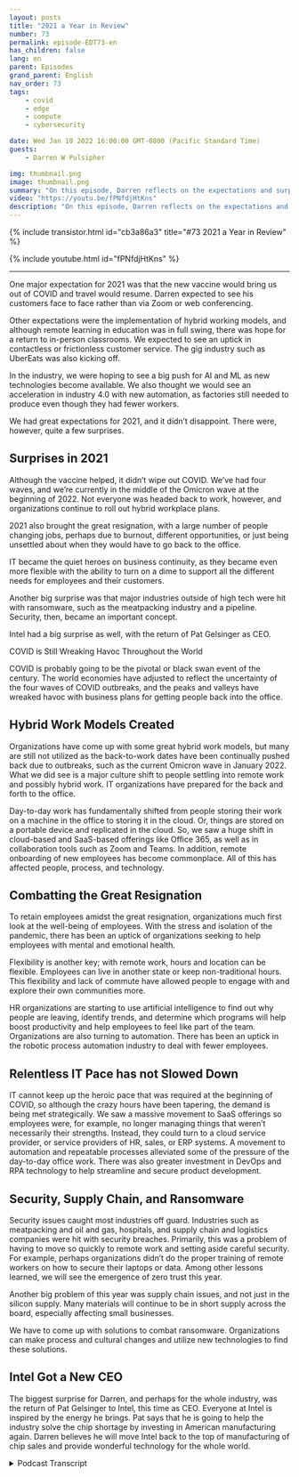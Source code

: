 ```yaml
---
layout: posts
title: "2021 a Year in Review"
number: 73
permalink: episode-EDT73-en
has_children: false
lang: en
parent: Episodes
grand_parent: English
nav_order: 73
tags:
    - covid
    - edge
    - compute
    - cybersecurity

date: Wed Jan 19 2022 16:00:00 GMT-0800 (Pacific Standard Time)
guests:
    - Darren W Pulsipher

img: thumbnail.png
image: thumbnail.png
summary: "On this episode, Darren reflects on the expectations and surprises of 2021"
video: "https://youtu.be/fPNfdjHtKns"
description: "On this episode, Darren reflects on the expectations and surprises of 2021"
---
```


<div>
{% include transistor.html id="cb3a86a3" title="#73 2021 a Year in Review" %}

{% include youtube.html id="fPNfdjHtKns" %}
</div>

---

One major expectation for 2021 was that the new vaccine would bring us out of COVID and travel would resume. Darren expected to see his customers face to face rather than via Zoom or web conferencing.

Other expectations were the implementation of hybrid working models, and although remote learning in education was in full swing, there was hope for a return to in-person classrooms. We expected to see an uptick in contactless or frictionless customer service. The gig industry such as UberEats was also kicking off.

In the industry, we were hoping to see a big push for AI and ML as new technologies become available. We also thought we would see an acceleration in industry 4.0 with new automation, as factories still needed to produce even though they had fewer workers.

We had great expectations for 2021, and it didn’t disappoint. There were, however, quite a few surprises.

## Surprises in 2021

Although the vaccine helped, it didn’t wipe out COVID. We’ve had four waves, and we’re currently in the middle of the Omicron wave at the beginning of 2022. Not everyone was headed back to work, however, and organizations continue to roll out hybrid workplace plans.

2021 also brought the great resignation, with a large number of people changing jobs, perhaps due to burnout, different opportunities, or just being unsettled about when they would have to go back to the office.

IT became the quiet heroes on business continuity, as they became even more flexible with the ability to turn on a dime to support all the different needs for employees and their customers.

Another big surprise was that major industries outside of high tech were hit with ransomware, such as the meatpacking industry and a pipeline. Security, then, became an important concept.

Intel had a big surprise as well, with the return of Pat Gelsinger as CEO.

COVID is Still Wreaking Havoc Throughout the World  

COVID is probably going to be the pivotal or black swan event of the century. The world economies have adjusted to reflect the uncertainty of the four waves of COVID outbreaks, and the peaks and valleys have wreaked havoc with business plans for getting people back into the office.

## Hybrid Work Models Created

Organizations have come up with some great hybrid work models, but many are still not utilized as the back-to-work dates have been continually pushed back due to outbreaks, such as the current Omicron wave in January 2022.  What we did see is a major culture shift to people settling into remote work and possibly hybrid work. IT organizations have prepared for the back and forth to the office.

Day-to-day work has fundamentally shifted from people storing their work on a machine in the office to storing it in the cloud. Or, things are stored on a portable device and replicated in the cloud. So, we saw a huge shift in cloud-based and SaaS-based offerings like Office 365, as well as in collaboration tools such as Zoom and Teams.  In addition, remote onboarding of new employees has become commonplace. All of this has affected people, process, and technology.

## Combatting the Great Resignation

To retain employees amidst the great resignation, organizations much first look at the well-being of employees. With the stress and isolation of the pandemic, there has been an uptick of organizations seeking to help employees with mental and emotional health.

Flexibility is another key; with remote work, hours and location can be  flexible. Employees can live in another state or keep non-traditional hours. This flexibility and lack of commute have allowed people to engage with and explore their own communities more.

HR organizations are starting to use artificial intelligence to find out why people are leaving, identify trends, and determine which programs will help boost productivity and help employees to feel like part of the team. Organizations are also turning to automation. There has been an uptick in the robotic process automation industry to deal with fewer employees.

## Relentless IT Pace has not Slowed Down

IT cannot keep up the heroic pace that was required at the beginning of COVID, so although the crazy hours have been tapering, the demand is being met strategically. We saw a massive movement to SaaS offerings so employees were, for example, no longer managing things that weren’t necessarily their strengths. Instead, they could turn to a cloud service provider, or service providers of HR, sales, or ERP systems. A movement to automation and repeatable processes alleviated some of the pressure of the day-to-day office work. There was also greater investment in DevOps and RPA technology to help streamline and secure product development.

## Security, Supply Chain, and Ransomware

Security issues caught most industries off guard. Industries such as meatpacking and oil and gas, hospitals, and supply chain and logistics companies were hit with security breaches. Primarily, this was a problem of having to move so quickly to remote work and setting aside careful security. For example, perhaps organizations didn’t do the proper training of remote workers on how to secure their laptops or data. Among other lessons learned, we will see the emergence of zero trust this year.

Another big problem of this year was supply chain issues, and not just in the silicon supply. Many materials will continue to be in short supply across the board, especially affecting small businesses.

We have to come up with solutions to combat ransomware. Organizations can make process and cultural changes and utilize new technologies to find these solutions.

## Intel Got a New CEO

The biggest surprise for Darren, and perhaps for the whole industry, was the return of Pat Gelsinger to Intel, this time as CEO. Everyone at Intel is inspired by the energy he brings. Pat says that he is going to help the industry solve the chip shortage by investing in American manufacturing again.  Darren believes he will move Intel back to the top of manufacturing of chip sales and provide wonderful technology for the whole world.



<details>
<summary> Podcast Transcript </summary>

<p></p>

</details>
